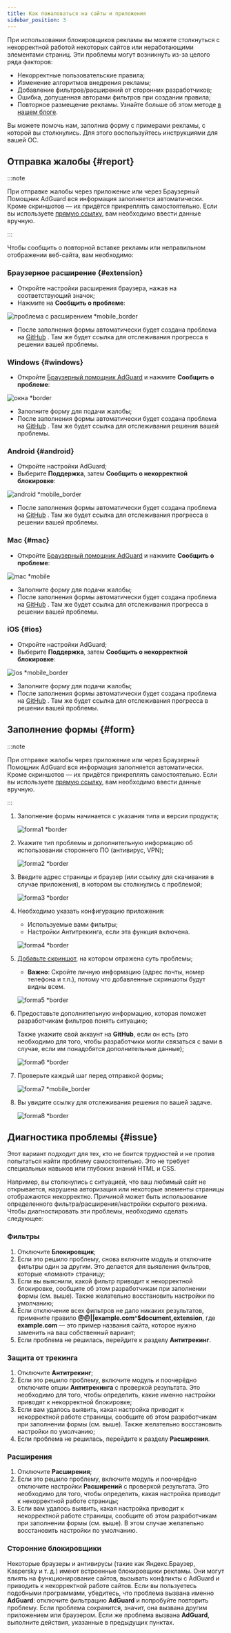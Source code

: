 ```yaml
---
title: Как пожаловаться на сайты и приложения
sidebar_position: 3
---
```



При использовании блокировщиков рекламы вы можете столкнуться с некорректной работой некоторых сайтов или неработающими элементами страниц. Эти проблемы могут возникнуть из-за целого ряда факторов:

- Некорректные пользовательские правила;
- Изменение алгоритмов внедрения рекламы;
- Добавление фильтров/расширений от сторонних разработчиков;
- Ошибка, допущенная авторами фильтров при создании правила;
- Повторное размещение рекламы. Узнайте больше об этом методе [в нашем блоге](https://adguard.com/en/blog/ad-reinsertion.html).

Вы можете помочь нам, заполнив форму с примерами рекламы, с которой вы столкнулись. Для этого воспользуйтесь инструкциями для вашей ОС.

## Отправка жалобы {#report}

:::note

При отправке жалобы через приложение или через Браузерный Помощник AdGuard вся информация заполняется автоматически. Кроме скриншотов — их придётся прикреплять самостоятельно. Если вы используете [прямую ссылку](https://reports.adguard.com/new_issue.html), вам необходимо ввести данные вручную.

:::

Чтобы сообщить о повторной вставке рекламы или неправильном отображении веб-сайта, вам необходимо:

### Браузерное расширение {#extension}

- Откройте настройки расширения браузера, нажав на соответствующий значок;
- Нажмите на **Сообщить о проблеме**:

![проблема с расширением *mobile_border](https://cdn.adtidy.org/blog/new/5si74extension.png)

- После заполнения формы автоматически будет создана проблема на [GitHub](https://github.com/AdguardTeam/AdguardFilters/issues) . Там же будет ссылка для отслеживания прогресса в решении вашей проблемы.

### Windows {#windows}

- Откройте [Браузерный помощник AdGuard](/adguard-for-windows/browser-assistant) и нажмите **Сообщить о проблеме**:

![окна *border](https://cdn.adtidy.org/content/Kb/ad_blocker/guides/browser-assistant.png)

- Заполните форму для подачи жалобы;
- После заполнения формы автоматически будет создана проблема на [GitHub](https://github.com/AdguardTeam/AdguardFilters/issues) . Там же будет ссылка для отслеживания решения вашей проблемы.

### Android {#android}

- Откройте настройки AdGuard;
- Выберите **Поддержка**, затем **Сообщить о некорректной блокировке**:

![android *mobile_border](https://cdn.adtidy.org/blog/new/apicfkandroid-new.jpg)

- После заполнения формы автоматически будет создана проблема на [GitHub](https://github.com/AdguardTeam/AdguardFilters/issues) . Там же будет ссылка для отслеживания прогресса в решении вашей проблемы.

### Mac {#mac}

- Откройте [Браузерный помощник AdGuard](/adguard-for-mac/features/browser-assistant) и нажмите **Сообщить о проблеме**:

![mac *mobile](https://cdn.adtidy.org/content/kb/ad_blocker/guides/browser-assistant-mac.png)

- Заполните форму для подачи жалобы;
- После заполнения формы автоматически будет создана проблема на [GitHub](https://github.com/AdguardTeam/AdguardFilters/issues) . Там же будет ссылка для отслеживания прогресса в решении вашей проблемы.

### iOS {#ios}

- Откройте настройки AdGuard;
- Выберите **Поддержка**, затем **Сообщить о некорректной блокировке**:

![ios *mobile_border](https://cdn.adtidy.org/blog/new/fnl9aios.jpeg)

- Заполните форму для подачи жалобы;
- После заполнения формы автоматически будет создана проблема на [GitHub](https://github.com/AdguardTeam/AdguardFilters/issues) . Там же будет ссылка для отслеживания прогресса в решении вашей проблемы.

## Заполнение формы {#form}

:::note

При отправке жалобы через приложение или через Браузерный Помощник AdGuard вся информация заполняется автоматически. Кроме скриншотов — их придётся прикреплять самостоятельно. Если вы используете [прямую ссылку](https://reports.adguard.com/new_issue.html), вам необходимо ввести данные вручную.

:::

1. Заполнение формы начинается с указания типа и версии продукта;

    ![forma1 *border](https://cdn.adtidy.org/content/Kb/ad_blocker/guides/forma1en.png)

2. Укажите тип проблемы и дополнительную информацию об использовании стороннего ПО (антивирус, VPN);

    ![forma2 *border](https://cdn.adtidy.org/content/Kb/ad_blocker/guides/forma2en.png)

3. Введите адрес страницы и браузер (или ссылку для скачивания в случае приложения), в котором вы столкнулись с проблемой;

    ![forma3 *border](https://cdn.adtidy.org/content/Kb/ad_blocker/guides/forma3en.png)

4. Необходимо указать конфигурацию приложения:

    - Используемые вами фильтры;
    - Настройки Антитрекинга, если эта функция включена.

    ![forma4 *border](https://cdn.adtidy.org/content/kb/ad_blocker/guides/forma4en.png)

5. [Добавьте скриншот](../take-screenshot), на котором отражена суть проблемы;

    - **Важно**: Скройте личную информацию (адрес почты, номер телефона и т.п.), потому что добавленные скриншоты будут видны всем.

    ![forma5 *border](https://cdn.adtidy.org/content/Kb/ad_blocker/guides/forma5en.png)

6. Предоставьте дополнительную информацию, которая поможет разработчикам фильтров понять ситуацию;

    Также укажите свой аккаунт на **GitHub**, если он есть (это необходимо для того, чтобы разработчики могли связаться с вами в случае, если им понадобятся дополнительные данные);

    ![forma6 *border](https://cdn.adtidy.org/content/Kb/ad_blocker/guides/forma6en.png)

7. Проверьте каждый шаг перед отправкой формы;

    ![forma7 *mobile_border](https://cdn.adtidy.org/content/Kb/ad_blocker/guides/forma7en.png)

8. Вы увидите ссылку для отслеживания решения по вашей задаче.

    ![forma8 *border](https://cdn.adtidy.org/content/Kb/ad_blocker/guides/forma8en.png)

## Диагностика проблемы {#issue}

Этот вариант подходит для тех, кто не боится трудностей и не против попытаться найти проблему самостоятельно. Это не требует специальных навыков или глубоких знаний HTML и CSS.

Например, вы столкнулись с ситуацией, что ваш любимый сайт не открывается, нарушена авторизация или некоторые элементы страницы отображаются некорректно. Причиной может быть использование определенного фильтра/расширения/настройки скрытого режима. Чтобы диагностировать эти проблемы, необходимо сделать следующее:

### **Фильтры**

1. Отключите **Блокировщик**;
2. Если это решило проблему, снова включите модуль и отключите фильтры один за другим. Это делается для выявления фильтров, которые «ломают» страницу;
3. Если вы выяснили, какой фильтр приводит к некорректной блокировке, сообщите об этом разработчикам при заполнении формы (см. выше). Также желательно восстановить настройки по умолчанию;
4. Если отключение всех фильтров не дало никаких результатов, примените правило **@@||example.com^$document,extension**, где **example.com** — это пример названия сайта, которое нужно заменить на ваш собственный вариант;
5. Если проблема не решилась, перейдите к разделу **Антитрекинг**.

### **Защита от трекинга**

1. Отключите **Антитрекинг**;
2. Если это решило проблему, включите модуль и поочерёдно отключите опции **Антитрекинга** c проверкой результата. Это необходимо для того, чтобы определить, какие именно настройки приводят к некорректной блокировке;
3. Если вам удалось выявить, какая настройка приводит к некорректной работе страницы, сообщите об этом разработчикам при заполнении формы (см. выше). Также желательно восстановить настройки по умолчанию;
4. Если проблема не решилась, перейдите к разделу **Расширения**.

### **Расширения**

1. Отключите **Расширения**;
2. Если это решило проблему, включите модуль и поочерёдно отключите настройки **Расширений** с проверкой результата. Это необходимо для того, чтобы определить, какая настройка приводит к некорректной работе страницы;
3. Если вам удалось выявить, какая настройка приводит к некорректной работе страницы, сообщите об этом разработчикам при заполнении формы (см. выше). В этом случае желательно восстановить настройки по умолчанию.

### **Сторонние блокировщики**

Некоторые браузеры и антивирусы (такие как Яндекс.Браузер, Kaspersky и т. д.) имеют встроенные блокировщики рекламы. Они могут влиять на функционирование сайтов, вызывать конфликты с AdGuard и приводить к некорректной работе сайтов. Если вы пользуетесь подобными программами, убедитесь, что проблема вызвана именно **AdGuard**: отключите фильтрацию **AdGuard** и попробуйте повторить проблему. Если проблема сохранится, значит, она вызвана другим приложением или браузером. Если же проблема вызвана **AdGuard**, выполните действия, указанные в предыдущих пунктах.
